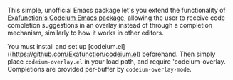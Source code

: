 This simple, unofficial Emacs package let's you extend the functionality of [Exafunction's Codeium Emacs package](https://github.com/Exafunction/codeium.el), allowing the user to receive code completion suggestions in an overlay instead of through a completion mechanism, similarly to how it works in other editors.

You must install and set up [codeium.el]((https://github.com/Exafunction/codeium.el) beforehand. Then simply place `codeium-overlay.el` in your load path, and require 'codeium-overlay. Completions are provided per-buffer by `codeium-overlay-mode`.
